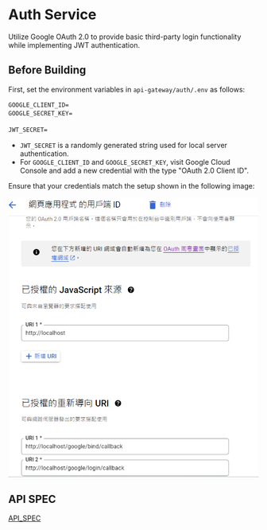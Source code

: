# Auth Service

Utilize Google OAuth 2.0 to provide basic third-party login functionality while implementing JWT authentication.

## Before Building
First, set the environment variables in `api-gateway/auth/.env` as follows:

```txt
GOOGLE_CLIENT_ID=
GOOGLE_SECRET_KEY=

JWT_SECRET=
```
* `JWT_SECRET` is a randomly generated string used for local server authentication.
* For `GOOGLE_CLIENT_ID` and `GOOGLE_SECRET_KEY`, visit Google Cloud Console and add a new credential with the type "OAuth 2.0 Client ID".

Ensure that your credentials match the setup shown in the following image:

![](res/image1.png)

## API SPEC
[API_SPEC](API_SPEC.md)